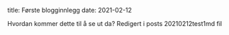 title: Første blogginnlegg
date: 2021-02-12

Hvordan kommer dette til å se ut da? Redigert i posts 20210212test1md fil
